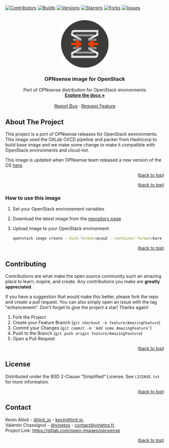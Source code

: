 <div id="top"></div>

<!-- PROJECT SHIELDS -->
[![Contributors][contributors-shield]][contributors-url]
[![Builds][builds-shield]][builds-url]
[![Versions][versions-shield]][versions-url]
[![Starrers][stars-shield]][stars-url]
[![Forks][forks-shield]][forks-url]
[![Issues][issues-shield]][issues-url]


<!-- PROJECT LOGO -->
<br />
<div align="center">
  <a href="[https://gitlab.com/open-images/opnsense](https://gitlab.com/open-images/opnsense)">
    <img src="images/logo.png" alt="Logo" width="150">
  </a>

<h3 align="center">OPNsense image for OpenStack</h3>

  <p align="center">
    Port of OPNsense distribution for OpenStack environments
    <br />
    <a href="[def]"><strong>Explore the docs »</strong></a>
    <br />
    <br />
    <a href="https://gitlab.com/open-images/opnsense/issues">Report Bug</a>
    ·
    <a href="https://gitlab.com/open-images/opnsense/issues">Request Feature</a>
  </p>
</div>

<!-- ABOUT THE PROJECT -->
## About The Project

This project is a port of OPNsense releases for OpenStack environments.  
This image used the GitLab CI/CD pipeline and packer from Hashicorp to build base image and we make some change to make it compatible with OpenStack environments and cloud-init.  

This image is updated when OPNsense team released a new version of the OS [here](https://docs.opnsense.org/releases.html "OPNsense Release Inventory").

<div style="text-align: right"><p align="right">(<a href="#top">back to top</a>)</p></div>
<p align="right">(<a href="#top">back to top</a>)</p>

### How to use this image

1. Set your OpenStack environement variables
2. Download the latest image from the [repository page](https://s3.openimages.cloud/opnsense-image/index.html "Images Repository")
3. Upload image to your OpenStack environment

   ```bash
   openstack image create --disk-format=qcow2 --container-format=bare --min-disk 8 --file opnsense-<VERSION>.qcow2  'OPNsense <VERSION>'
   ```

<p align="right">(<a href="#top">back to top</a>)</p>

<!-- CONTRIBUTING -->
## Contributing

Contributions are what make the open source community such an amazing place to learn, inspire, and create. Any contributions you make are **greatly appreciated**.

If you have a suggestion that would make this better, please fork the repo and create a pull request. You can also simply open an issue with the tag "enhancement".
Don't forget to give the project a star! Thanks again!

1. Fork the Project
2. Create your Feature Branch (`git checkout -b feature/AmazingFeature`)
3. Commit your Changes (`git commit -m 'Add some AmazingFeature'`)
4. Push to the Branch (`git push origin feature/AmazingFeature`)
5. Open a Pull Request

<p align="right">(<a href="#top">back to top</a>)</p>



<!-- LICENSE -->
## License

Distributed under the BSD 2-Clause "Simplified" License. See `LICENSE.txt` for more information.

<p align="right">(<a href="#top">back to top</a>)</p>



<!-- CONTACT -->
## Contact

Kevin Allioli - [@linit_io](https://twitter.com/linit_io) - kevin@linit.io.  
Valentin Chassignol - [@vinetos](https://twitter.com/vinetos) - contact@vinetos.fr.  
Project Link: https://gitlab.com/open-images/opnsense

<p align="right">(<a href="#top">back to top</a>)</p>


<!-- MARKDOWN LINKS & IMAGES -->
<!-- https://www.markdownguide.org/basic-syntax/#reference-style-links -->
[contributors-shield]: https://img.shields.io/gitlab/contributors/open-images/opnsense.svg?style=for-the-badge
[contributors-url]: https://gitlab.com/linitio/openstack-alpine-image/graphs/contributors
[builds-shield]: https://img.shields.io/gitlab/pipeline-status/open-images/opnsense.svg?style=for-the-badge
[builds-url]: https://gitlab.com/open-images/opnsense/-/pipelines
[versions-shield]: https://img.shields.io/gitlab/v/tag/open-images/opnsense?style=for-the-badge&label=Latest%20version
[versions-url]: https://gitlab.com/open-images/opnsense/-/tags?sort=version_desc
[stars-shield]: https://img.shields.io/gitlab/stars/open-images/opnsense.svg?style=for-the-badge
[stars-url]: https://gitlab.com/open-images/opnsense/-/starrers
[forks-shield]: https://img.shields.io/gitlab/forks/open-images/opnsense?style=for-the-badge
[forks-url]: https://gitlab.com/open-images/opnsense/-/forks
[issues-shield]: https://img.shields.io/gitlab/issues/open/open-images/opnsense.svg?style=for-the-badge
[issues-url]: https://gitlab.com/open-images/opnsense/-/issues